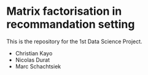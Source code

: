 # Matrix factorisation in recommandation setting
This is the repository for the 1st Data Science Project. 

- Christian Kayo
- Nicolas Durat
- Marc Schachtsiek
